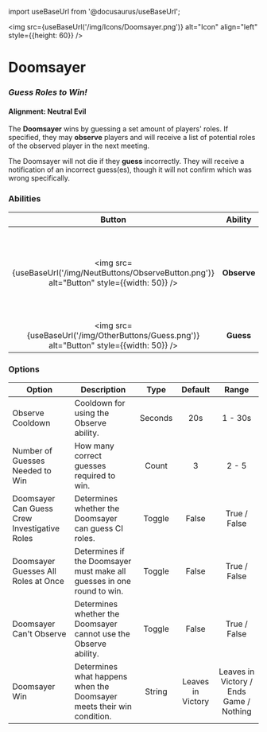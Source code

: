 import useBaseUrl from '@docusaurus/useBaseUrl';

<img src={useBaseUrl('/img/Icons/Doomsayer.png')} alt="Icon" align="left" style={{height: 60}} />

# Doomsayer

### _Guess Roles to Win!_

#### **Alignment:** Neutral Evil

The **Doomsayer** wins by guessing a set amount of players' roles. If specified, they may **observe** players and will receive a list of potential roles of the observed player in the next meeting.

The Doomsayer will not die if they **guess** incorrectly. They will receive a notification of an incorrect guess(es), though it will not confirm which was wrong specifically.

### Abilities

|                                             Button                                              |   Ability   |                                  Description                                   |           Type           |
| :---------------------------------------------------------------------------------------------: | :---------: | :----------------------------------------------------------------------------: | :----------------------: |
| <img src={useBaseUrl('/img/NeutButtons/ObserveButton.png')} alt="Button" style={{width: 50}} /> | **Observe** | Observe a player, gaining a hint in the next meeting what their role could be. |    Player Interaction    |
|    <img src={useBaseUrl('/img/OtherButtons/Guess.png')} alt="Button" style={{width: 50}} />     |  **Guess**  |                          Guess the role of a player.                           | Targeted Meeting Ability |

### Options

| Option                                       | Description                                                            |  Type   |      Default      |                  Range                  |
| -------------------------------------------- | ---------------------------------------------------------------------- | :-----: | :---------------: | :-------------------------------------: |
| Observe Cooldown                             | Cooldown for using the Observe ability.                                | Seconds |        20s        |                 1 - 30s                 |
| Number of Guesses Needed to Win                | How many correct guesses required to win.                              |  Count  |         3         |                  2 - 5                  |
| Doomsayer Can Guess Crew Investigative Roles | Determines whether the Doomsayer can guess CI roles.                   | Toggle  |       False       |              True / False               |
| Doomsayer Guesses All Roles at Once          | Determines if the Doomsayer must make all guesses in one round to win. | Toggle  |       False       |              True / False               |
| Doomsayer Can't Observe                      | Determines whether the Doomsayer cannot use the Observe ability.       | Toggle  |       False       |              True / False               |
| Doomsayer Win                                | Determines what happens when the Doomsayer meets their win condition.  | String  | Leaves in Victory | Leaves in Victory / Ends Game / Nothing |
